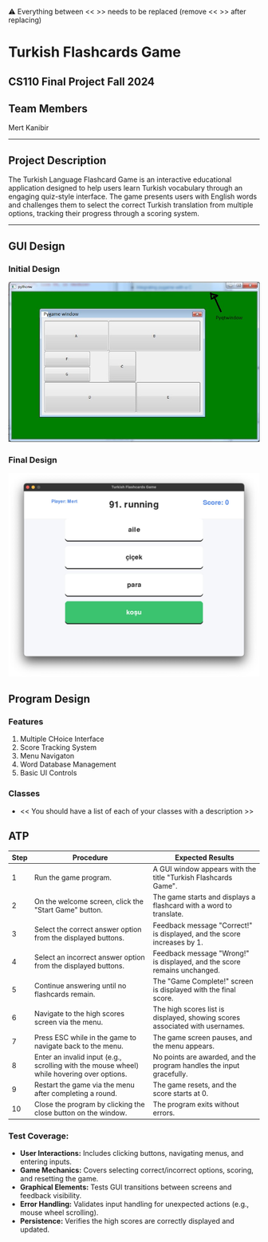 
:warning: Everything between << >> needs to be replaced (remove << >> after replacing)

# Turkish Flashcards Game
## CS110 Final Project Fall 2024

## Team Members

Mert Kanibir

***

## Project Description

The Turkish Language Flashcard Game is an interactive educational application designed to help users learn Turkish vocabulary through an engaging quiz-style interface. The game presents users with English words and challenges them to select the correct Turkish translation from multiple options, tracking their progress through a scoring system.

***    

## GUI Design

### Initial Design

![initial gui](assets/gui.jpg)

### Final Design

![final gui](assets/finalgui.jpg)

## Program Design

### Features

1. Multiple CHoice Interface
2. Score Tracking System
3. Menu Navigaton
4. Word Database Management
5. Basic UI Controls

### Classes

- << You should have a list of each of your classes with a description >>

## ATP

| Step | Procedure                                                                                  | Expected Results                                                  |
|------|--------------------------------------------------------------------------------------------|------------------------------------------------------------------|
| 1    | Run the game program.                                                                      | A GUI window appears with the title "Turkish Flashcards Game".   |
| 2    | On the welcome screen, click the "Start Game" button.                                      | The game starts and displays a flashcard with a word to translate. |
| 3    | Select the correct answer option from the displayed buttons.                               | Feedback message "Correct!" is displayed, and the score increases by 1. |
| 4    | Select an incorrect answer option from the displayed buttons.                              | Feedback message "Wrong!" is displayed, and the score remains unchanged. |
| 5    | Continue answering until no flashcards remain.                                             | The "Game Complete!" screen is displayed with the final score. |
| 6    | Navigate to the high scores screen via the menu.                                           | The high scores list is displayed, showing scores associated with usernames. |
| 7    | Press ESC while in the game to navigate back to the menu.                                  | The game screen pauses, and the menu appears.                  |
| 8    | Enter an invalid input (e.g., scrolling with the mouse wheel) while hovering over options. | No points are awarded, and the program handles the input gracefully. |
| 9    | Restart the game via the menu after completing a round.                                    | The game resets, and the score starts at 0.                    |
| 10   | Close the program by clicking the close button on the window.                              | The program exits without errors.                              |

### Test Coverage:
- **User Interactions:** Includes clicking buttons, navigating menus, and entering inputs.
- **Game Mechanics:** Covers selecting correct/incorrect options, scoring, and resetting the game.
- **Graphical Elements:** Tests GUI transitions between screens and feedback visibility.
- **Error Handling:** Validates input handling for unexpected actions (e.g., mouse wheel scrolling).
- **Persistence:** Verifies the high scores are correctly displayed and updated.